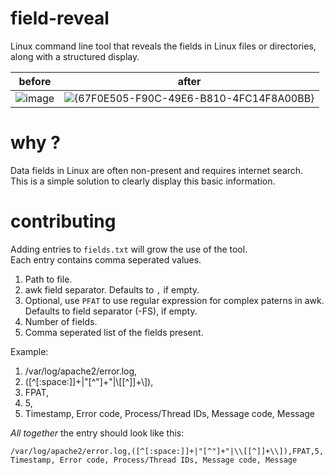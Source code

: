 # field-reveal
Linux command line tool that reveals the fields in Linux files or directories, along with a structured display.

| before | after |
|--------|-------|
|![image](https://github.com/user-attachments/assets/3769ad7c-4be5-441e-b99a-cc3b3971e30f)|![{67F0E505-F90C-49E6-B810-4FC14F8A00BB}](https://github.com/user-attachments/assets/a7f7747a-7cd2-4371-8f86-6bfde92f49e7)|

# why ?
Data fields in Linux are often non-present and requires internet search. \
This is a simple solution to clearly display this basic information.

# contributing
Adding entries to `fields.txt` will grow the use of the tool. \
Each entry contains comma seperated values.

1. Path to file.
2. awk field separator. Defaults to `,` if empty.
3. Optional, use `PFAT` to use regular expression for complex paterns in awk. Defaults to field separator (-FS), if empty.
4. Number of fields.
5. Comma seperated list of the fields present. 

Example:
1. /var/log/apache2/error.log,
2. ([^[:space:]]+|"[^"]+"|\\[[^]]+\\]),
3. FPAT,
4. 5,
5. Timestamp, Error code, Process/Thread IDs, Message code, Message

*All together* the entry should look like this:
```
/var/log/apache2/error.log,([^[:space:]]+|"[^"]+"|\\[[^]]+\\]),FPAT,5, Timestamp, Error code, Process/Thread IDs, Message code, Message
```

